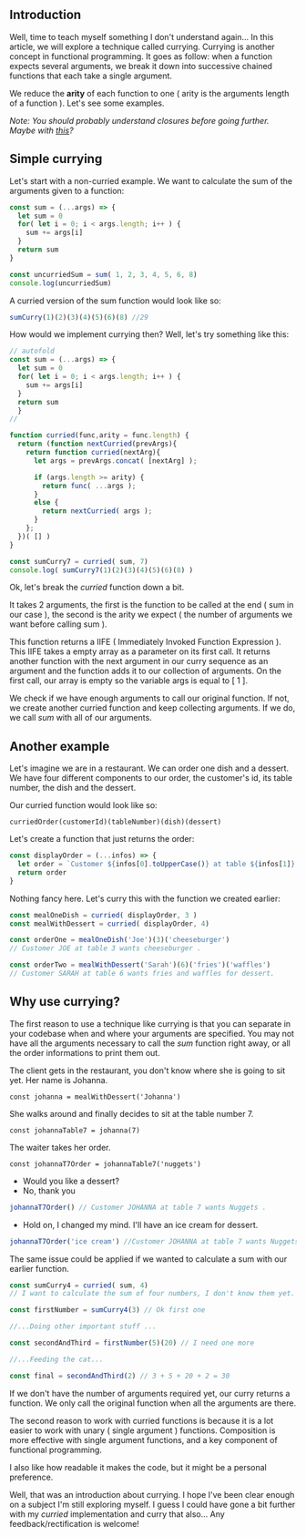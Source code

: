 ## Introduction

Well, time to teach myself something I don't understand again...
In this article, we will explore a technique called currying. Currying is another concept in functional programming. It goes as follow: when a function expects several arguments, we break it down into successive chained functions that each take a single argument.

We reduce the **arity** of each function to one ( arity is the arguments length of a function ). Let's see some examples.

*Note: You should probably understand closures before going further. Maybe with <a href='https://dev.to/damcosset/explaining-closures-to-myself' target='_blank'>this</a>?* 

## Simple currying

Let's start with a non-curried example. We want to calculate the sum of the arguments given to a function:

```javascript runnable
const sum = (...args) => {
  let sum = 0
  for( let i = 0; i < args.length; i++ ) {
    sum += args[i]
  } 
  return sum
}

const uncurriedSum = sum( 1, 2, 3, 4, 5, 6, 8) 
console.log(uncurriedSum)
```

A curried version of the sum function would look like so:

``` javascript
sumCurry(1)(2)(3)(4)(5)(6)(8) //29
```

How would we implement currying then? Well, let's try something like this:

```javascript runnable
// autofold
const sum = (...args) => {
  let sum = 0
  for( let i = 0; i < args.length; i++ ) {
    sum += args[i]
  } 
  return sum
  }
//

function curried(func,arity = func.length) {
  return (function nextCurried(prevArgs){
    return function curried(nextArg){
      let args = prevArgs.concat( [nextArg] );

      if (args.length >= arity) {
        return func( ...args );
      }
      else {
        return nextCurried( args );
      }
    };
  })( [] )
}

const sumCurry7 = curried( sum, 7)
console.log( sumCurry7(1)(2)(3)(4)(5)(6)(8) )

```

Ok, let's break the *curried* function down a bit.

It takes 2 arguments, the first is the function to be called at the end ( sum in our case ), the second is the arity we expect ( the number of arguments we want before calling sum ).

This function returns a IIFE ( Immediately Invoked Function Expression ). This IIFE takes a empty array as a parameter on its first call. It returns another function with the next argument in our curry sequence as an argument and the function adds it to our collection of arguments. On the first call, our array is empty so the variable args is equal to [ 1 ].

We check if we have enough arguments to call our original function. If not, we create another curried function and keep collecting arguments. If we do, we call *sum* with all of our arguments.

## Another example

Let's imagine we are in a restaurant. We can order one dish and a dessert. We have four different components to our order, the customer's id, its table number, the dish and the dessert.

Our curried function would look like so:

`curriedOrder(customerId)(tableNumber)(dish)(dessert)`

Let's create a function that just returns the order:

```javascript
const displayOrder = (...infos) => {
  let order = `Customer ${infos[0].toUpperCase()} at table ${infos[1]} wants ${infos[2]} ${infos[3] ? `and ${infos[3]} for dessert.` : '.'}`
  return order
}
```

Nothing fancy here. Let's curry this with the function we created earlier:

```javascript
const mealOneDish = curried( displayOrder, 3 )
const mealWithDessert = curried( displayOrder, 4)

const orderOne = mealOneDish('Joe')(3)('cheeseburger')
// Customer JOE at table 3 wants cheeseburger .

const orderTwo = mealWithDessert('Sarah')(6)('fries')('waffles')
// Customer SARAH at table 6 wants fries and waffles for dessert.
```

## Why use currying?

The first reason to use a technique like currying is that you can separate in your codebase when and where your arguments are specified. You may not have all the arguments necessary to call the *sum* function right away, or all the order informations to print them out.

The client gets in the restaurant, you don't know where she is going to sit yet. Her name is Johanna.

`const johanna = mealWithDessert('Johanna')`

She walks around and finally decides to sit at the table number 7.

`const johannaTable7 = johanna(7)`

The waiter takes her order.

`const johannaT7Order = johannaTable7('nuggets')`

- Would you like a dessert? 
- No, thank you

```javascript
johannaT7Order() // Customer JOHANNA at table 7 wants Nuggets .
```

- Hold on, I changed my mind. I'll have an ice cream for dessert.

```javascript
johannaT7Order('ice cream') //Customer JOHANNA at table 7 wants Nuggets and ice cream for dessert.
```

The same issue could be applied if we wanted to calculate a sum with our earlier function.

```javascript
const sumCurry4 = curried( sum, 4) 
// I want to calculate the sum of four numbers, I don't know them yet.

const firstNumber = sumCurry4(3) // Ok first one

//...Doing other important stuff ...

const secondAndThird = firstNumber(5)(20) // I need one more

//...Feeding the cat...

const final = secondAndThird(2) // 3 + 5 + 20 + 2 = 30

```

If we don't have the number of arguments required yet, our curry returns a function. We only call the original function when all the arguments are there.

The second reason to work with curried functions is because it is a lot easier to work with unary ( single argument ) functions. Composition is more effective with single argument functions, and a key component of functional programming.

I also like how readable it makes the code, but it might be a personal preference.

Well, that was an introduction about currying. I hope I've been clear enough on a subject I'm still exploring myself. I guess I could have gone a bit further with my *curried* implementation and curry that also... Any feedback/rectification is welcome!
